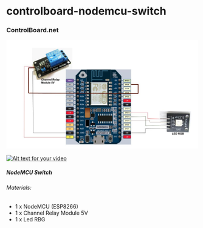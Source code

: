 # controlboard-nodemcu-switch
### ControlBoard.net

![alt tag](https://github.com/tribaltronik/controlboard-nodemcu-switch/blob/master/img/ControlBoardNodeMCUSwitch.jpg)



[![Alt text for your video](https://img.youtube.com/vi/769AEBZbzmE/0.jpg)](https://www.youtube.com/watch?v=769AEBZbzmE)

##### NodeMCU Switch
###### Materials:
- 1 x NodeMCU (ESP8266)
- 1 x Channel Relay Module 5V
- 1 x Led RBG
